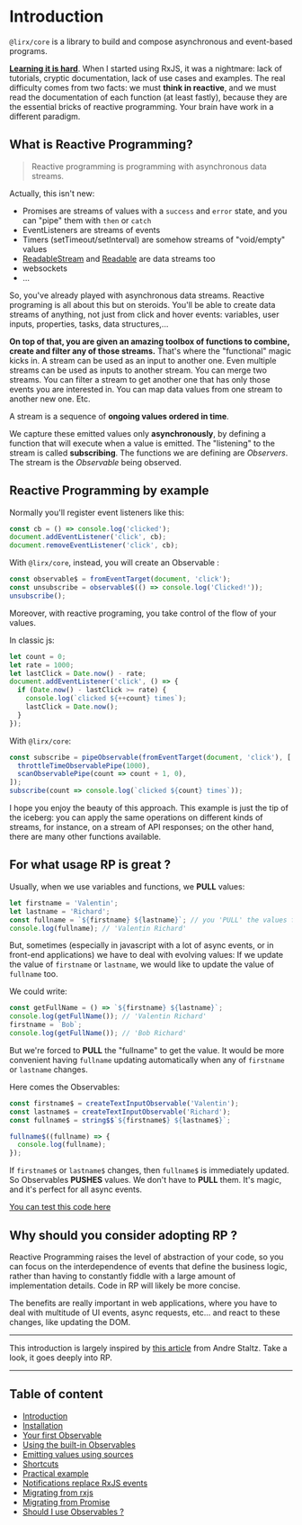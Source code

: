# Introduction

`@lirx/core` is a library to build and compose asynchronous and event-based programs.

**[Learning it is hard](https://dev.to/mfcodeworks/comment/11agc)**. When I started using RxJS, it was a nightmare: lack of tutorials,
cryptic documentation, lack of use cases and examples. The real difficulty comes from two facts: we must **think in reactive**, and we must
read the documentation of each function (at least fastly), because they are the essential bricks of reactive programming. Your brain have
work in a different paradigm.


## What is Reactive Programming?

> Reactive programming is programming with asynchronous data streams.

Actually, this isn't new:

- Promises are streams of values with a `success` and `error` state, and you can "pipe" them with `then` or `catch`
- EventListeners are streams of events
- Timers (setTimeout/setInterval) are somehow streams of "void/empty" values
- [ReadableStream](https://developer.mozilla.org/en-US/docs/Web/API/ReadableStream)
  and [Readable](https://nodejs.org/api/stream.html#class-streamreadable) are data streams too
- websockets
- ...

So, you've already played with asynchronous data streams. Reactive programing is all about this but on steroids.
You'll be able to create data streams of anything, not just from click and hover events:
variables, user inputs, properties, tasks, data structures,...

**On top of that, you are given an amazing toolbox of functions to combine, create and filter any of those streams.**
That's where the "functional" magic kicks in. A stream can be used as an input to another one. Even multiple streams can be used as inputs
to another stream. You can merge two streams. You can filter a stream to get another one that has only those events you are interested in.
You can map data values from one stream to another new one. Etc.

A stream is a sequence of **ongoing values ordered in time**.

We capture these emitted values only **asynchronously**, by defining a function that will execute when a value is emitted.
The "listening" to the stream is called **subscribing**.
The functions we are defining are *Observers*. The stream is the *Observable* being observed.

## Reactive Programming by example

Normally you'll register event listeners like this:

```js
const cb = () => console.log('clicked');
document.addEventListener('click', cb);
document.removeEventListener('click', cb);
```

With `@lirx/core`, instead, you will create an Observable :

```js
const observable$ = fromEventTarget(document, 'click');
const unsubscribe = observable$(() => console.log('Clicked!'));
unsubscribe();
```

Moreover, with reactive programing, you take control of the flow of your values.

In classic js:

```js
let count = 0;
let rate = 1000;
let lastClick = Date.now() - rate;
document.addEventListener('click', () => {
  if (Date.now() - lastClick >= rate) {
    console.log(`clicked ${++count} times`);
    lastClick = Date.now();
  }
});
```

With `@lirx/core`:

```js
const subscribe = pipeObservable(fromEventTarget(document, 'click'), [
  throttleTimeObservablePipe(1000),
  scanObservablePipe(count => count + 1, 0),
]);
subscribe(count => console.log(`clicked ${count} times`));
```

I hope you enjoy the beauty of this approach.
This example is just the tip of the iceberg: you can apply the same operations on different kinds of streams,
for instance, on a stream of API responses; on the other hand, there are many other functions available.

## For what usage RP is great ?

Usually, when we use variables and functions, we **PULL** values:

```ts
let firstname = 'Valentin';
let lastname = 'Richard';
const fullname = `${firstname} ${lastname}`; // you 'PULL' the values from 'firstname' and 'lastname' to compute 'fullname'
console.log(fullname); // 'Valentin Richard'
```

But, sometimes (especially in javascript with a lot of async events, or in front-end applications) we have to deal with evolving values:
If we update the value of `firstname` or `lastname`, we would like to update the value of `fullname` too.

We could write:

```ts
const getFullName = () => `${firstname} ${lastname}`;
console.log(getFullName()); // 'Valentin Richard'
firstname = `Bob`;
console.log(getFullName()); // 'Bob Richard'
```

But we're forced to **PULL** the "fullname" to get the value. It would be more convenient having `fullname`
updating automatically when any of `firstname` or `lastname` changes.

Here comes the Observables:


```ts
const firstname$ = createTextInputObservable('Valentin');
const lastname$ = createTextInputObservable('Richard');
const fullname$ = string$$`${firstname$} ${lastname$}`;

fullname$((fullname) => {
  console.log(fullname);
});
```

If `firstname$` or `lastname$` changes, then `fullname$` is immediately updated.
So Observables **PUSHES** values. We don't have to **PULL** them. It's magic, and it's perfect for all async events.

[You can test this code here](https://stackblitz.com/edit/typescript-psdoti?file=index.ts)


## Why should you consider adopting RP ?

Reactive Programming raises the level of abstraction of your code, so you can focus on the interdependence of events that define the
business logic, rather than having to constantly fiddle with a large amount of implementation details. Code in RP will likely be more
concise.

The benefits are really important in web applications, where you have to deal with multitude of UI events, async requests, etc... and react
to these changes, like updating the DOM.

---

This introduction is largely inspired by [this article](https://gist.github.com/staltz/868e7e9bc2a7b8c1f754) from Andre Staltz.
Take a look, it goes deeply into RP.

---

## Table of content

- [Introduction](./01-introduction.md)
- [Installation](./02-installation.md)
- [Your first Observable](./03-your-first-observable.md)
- [Using the built-in Observables](./04-using-the-built-in-observables.md)
- [Emitting values using sources](./05-sources.md)
- [Shortcuts](./06-shortcuts.md)
- [Practical example](./07-practical-example/07-practical-example.md)
- [Notifications replace RxJS events](./08-notifications.md)
- [Migrating from rxjs](./09-migrating-from-rxjs.md)
- [Migrating from Promise](./10-migrating-from-promise.md)
- [Should I use Observables ?](./11-should-i-use-observables.md)


